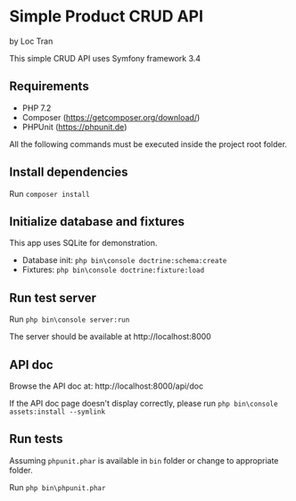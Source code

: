 Simple Product CRUD API 
=======
by Loc Tran

This simple CRUD API uses Symfony framework 3.4

## Requirements
- PHP 7.2
- Composer (https://getcomposer.org/download/)
- PHPUnit (https://phpunit.de)

All the following commands must be executed inside the project root folder.

## Install dependencies
Run `composer install`

## Initialize database and fixtures
This app uses SQLite for demonstration.

- Database init: `php bin\console doctrine:schema:create`
- Fixtures: `php bin\console doctrine:fixture:load`

## Run test server
Run `php bin\console server:run`

The server should be available at http://localhost:8000

## API doc
Browse the API doc at: http://localhost:8000/api/doc

If the API doc page doesn't display correctly, please run `php bin\console  assets:install --symlink`

## Run tests
Assuming `phpunit.phar` is available in `bin` folder or change to appropriate folder.

Run `php bin\phpunit.phar`

